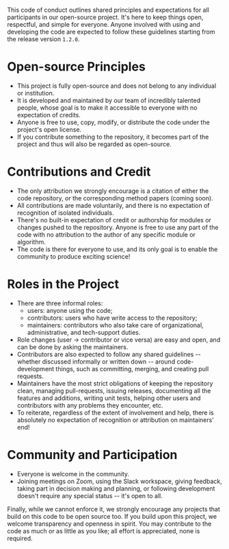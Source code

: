 This code of conduct outlines shared principles and expectations for all participants in our open-source project. It's here to keep things open, respectful, and simple for everyone. Anyone involved with using and developing the code are expected to follow these guidelines starting from the release version `1.2.0`.

# Open-source Principles
- This project is fully open-source and does not belong to any individual or institution. 
- It is developed and maintained by our team of incredibly talented people, whose goal is to make it accessible to everyone with no expectation of credits.
- Anyone is free to use, copy, modify, or distribute the code under the project's open license.
- If you contribute something to the repository, it becomes part of the project and thus will also be regarded as open-source.

# Contributions and Credit
- The only attribution we strongly encourage is a citation of either the code repository, or the corresponding method papers (coming soon).
- All contributions are made voluntarily, and there is no expectation of recognition of isolated individuals.
- There's no built-in expectation of credit or authorship for modules or changes pushed to the repository. Anyone is free to use any part of the code with no attribution to the author of any specific module or algorithm. 
- The code is there for everyone to use, and its only goal is to enable the community to produce exciting science!

# Roles in the Project
- There are three informal roles:
  - users: anyone using the code;
  - contributors: users who have write access to the repository;
  - maintainers: contributors who also take care of organizational, administrative, and tech-support duties.
- Role changes (user -> contributor or vice versa) are easy and open, and can be done by asking the maintainers.
- Contributors are also expected to follow any shared guidelines -- whether discussed informally or written down -- around code-development things, such as committing, merging, and creating pull requests.
- Maintainers have the most strict obligations of keeping the repository clean, managing pull-requests, issuing releases, documenting all the features and additions, writing unit tests, helping other users and contributors with any problems they encounter, etc.
- To reiterate, regardless of the extent of involvement and help, there is absolutely no expectation of recognition or attribution on maintainers' end! 

# Community and Participation
- Everyone is welcome in the community.
- Joining meetings on Zoom, using the Slack workspace, giving feedback, taking part in decision making and planning, or following development doesn't require any special status -- it's open to all.

Finally, while we cannot enforce it, we strongly encourage any projects that build on this code to be open source too. If you build upon this project, we welcome transparency and openness in spirit. You may contribute to the code as much or as little as you like; all effort is appreciated, none is required.
